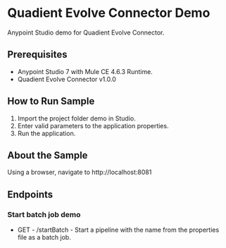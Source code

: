 Quadient Evolve Connector Demo
====================================
Anypoint Studio demo for Quadient Evolve Connector.


Prerequisites
---------------

* Anypoint Studio 7 with Mule CE 4.6.3 Runtime.
* Quadient Evolve Connector v1.0.0


How to Run Sample
-----------------

1. Import the project folder demo in Studio.
2. Enter valid parameters to the application properties.
3. Run the application.


About the Sample
----------------

Using a browser, navigate to http://localhost:8081

## Endpoints

### Start batch job demo
* GET - /startBatch - Start a pipeline with the name from the properties file as a batch job.